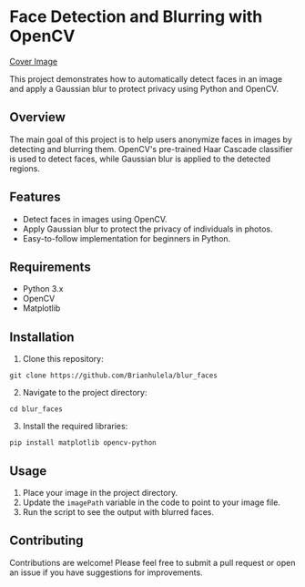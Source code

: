 # Face Detection and Blurring with OpenCV

[Cover Image](https://github.com/Brianhulela/blur_faces/blob/master/blur_faces_cover.drawio.png)

This project demonstrates how to automatically detect faces in an image and apply a Gaussian blur to protect privacy using Python and OpenCV.

## Overview

The main goal of this project is to help users anonymize faces in images by detecting and blurring them. OpenCV's pre-trained Haar Cascade classifier is used to detect faces, while Gaussian blur is applied to the detected regions.

## Features

- Detect faces in images using OpenCV.
- Apply Gaussian blur to protect the privacy of individuals in photos.
- Easy-to-follow implementation for beginners in Python.

## Requirements

- Python 3.x
- OpenCV
- Matplotlib

## Installation

1. Clone this repository:
```
git clone https://github.com/Brianhulela/blur_faces
```

2. Navigate to the project directory:
```
cd blur_faces
```

3. Install the required libraries:
```
pip install matplotlib opencv-python
```


## Usage

1. Place your image in the project directory.
2. Update the `imagePath` variable in the code to point to your image file.
3. Run the script to see the output with blurred faces.

## Contributing

Contributions are welcome! Please feel free to submit a pull request or open an issue if you have suggestions for improvements.
